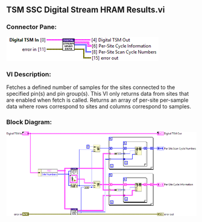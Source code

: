## **TSM SSC Digital Stream HRAM Results.vi**
### Connector Pane:
![alt text](/docs/images/Instrument%20Control/Digital/HRAM/TSM%20SSC%20Digital%20Stream%20HRAM%20Results.vic.png "TSM SSC Digital Stream HRAM Results.vi connector pane")

### VI Description:
Fetches a defined number of samples for the sites connected to the specified pin(s) and pin group(s). This VI only returns data from sites that are enabled when fetch is called. Returns an array of per-site per-sample data where rows correspond to sites and columns correspond to samples.

### Block Diagram:
![alt text](/docs/images/Instrument%20Control/Digital/HRAM/TSM%20SSC%20Digital%20Stream%20HRAM%20Results.vid.png "TSM SSC Digital Stream HRAM Results.vi block diagram")
